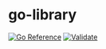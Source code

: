 # go-library

<a href="https://pkg.go.dev/github.com/telmoandrade/go-library"><img src="https://pkg.go.dev/badge/github.com/telmoandrade/go-library.svg" alt="Go Reference"></a>
[![Validate](https://github.com/telmoandrade/go-library/actions/workflows/validate.yml/badge.svg)](https://github.com/telmoandrade/go-library/actions/workflows/validate.yml)
